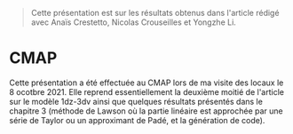 > Cette présentation est sur les résultats obtenus dans l'article rédigé avec Anaïs Crestetto, Nicolas Crouseilles et Yongzhe Li. 

# CMAP

Cette présentation a été effectuée au CMAP lors de ma visite des locaux le 8 ocotbre 2021. Elle reprend essentiellement la deuxième moitié de l'article sur le modèle 1dz-3dv ainsi que quelques résultats présentés dans le chapitre 3 (méthode de Lawson où la partie linéaire est approchée par une série de Taylor ou un approximant de Padé, et la génération de code).

